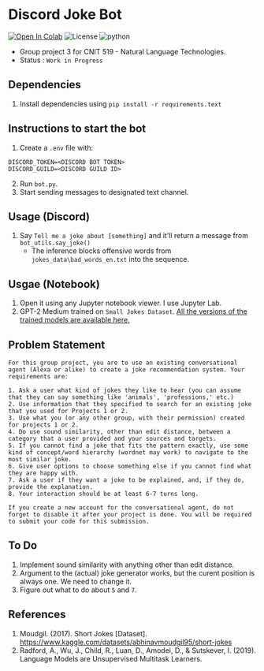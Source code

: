 # Discord Joke Bot
[![Open In Colab](https://colab.research.google.com/assets/colab-badge.svg)](https://colab.research.google.com/github/bearlike/Discord-GPT2-Joke-Bot/blob/main/519_GPT2_Joker.ipynb)
![License](https://img.shields.io/badge/license-MIT-green)
![python](https://img.shields.io/badge/python-3-blue)
- Group project 3 for CNIT 519 - Natural Language Technologies.
- Status : `Work in Progress`
## Dependencies
1. Install dependencies using `pip install -r requirements.text`
## Instructions to start the bot
1. Create a `.env` file with:
```
DISCORD_TOKEN=<DISCORD BOT TOKEN>
DISCORD_GUILD=<DISCORD GUILD ID>
```
2. Run `bot.py`.
3. Start sending messages to designated text channel.

## Usage (Discord)
1. Say `Tell me a joke about [something]` and it'll return a message from `bot_utils.say_joke()` 
   - The inference blocks offensive words from `jokes_data\bad_words_en.txt` into the sequence.

## Usgae (Notebook)
1. Open it using any Jupyter notebook viewer. I use Jupyter Lab.
2. GPT-2 Medium trained on `Small Jokes Dataset`. [All the versions of the trained models are available here.](https://drive.google.com/drive/folders/1cYMczEnNVBPM_Su_QeyZ6EJug5V5oB1g?usp=share_link)

## Problem Statement
```
For this group project, you are to use an existing conversational agent (Alexa or alike) to create a joke recommendation system. Your requirements are:

1. Ask a user what kind of jokes they like to hear (you can assume that they can say something like 'animals', 'professions,' etc.)
2. Use information that they specified to search for an existing joke that you used for Projects 1 or 2.
3. Use what you (or any other group, with their permission) created for projects 1 or 2.
4. Do use sound similarity, other than edit distance, between a category that a user provided and your sources and targets. 
5. If you cannot find a joke that fits the pattern exactly, use some kind of concept/word hierarchy (wordnet may work) to navigate to the most similar joke. 
6. Give user options to choose something else if you cannot find what they are happy with. 
7. Ask a user if they want a joke to be explained, and, if they do, provide the explanation. 
8. Your interaction should be at least 6-7 turns long. 

If you create a new account for the conversational agent, do not forget to disable it after your project is done. You will be required to submit your code for this submission. 
```

## To Do
1. Implement sound similarity with anything other than edit distance. 
2. Argument to the (actual) joke generator works, but the curent position is always one. We need to change it.
3. Figure out what to do about `5` and `7`.

## References
1. Moudgil. (2017). Short Jokes [Dataset]. https://www.kaggle.com/datasets/abhinavmoudgil95/short-jokes
2. Radford, A., Wu, J., Child, R., Luan, D., Amodei, D., & Sutskever, I. (2019). Language Models are Unsupervised Multitask Learners. 
 
